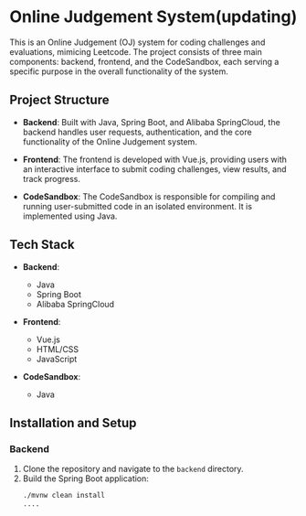 # Online Judgement System(updating)

This is an Online Judgement (OJ) system for coding challenges and evaluations, mimicing Leetcode. The project consists of three main components: backend, frontend, and the CodeSandbox, each serving a specific purpose in the overall functionality of the system.

## Project Structure

- **Backend**: Built with Java, Spring Boot, and Alibaba SpringCloud, the backend handles user requests, authentication, and the core functionality of the Online Judgement system.
  
- **Frontend**: The frontend is developed with Vue.js, providing users with an interactive interface to submit coding challenges, view results, and track progress.

- **CodeSandbox**: The CodeSandbox is responsible for compiling and running user-submitted code in an isolated environment. It is implemented using Java.

## Tech Stack

- **Backend**:
  - Java
  - Spring Boot
  - Alibaba SpringCloud

- **Frontend**:
  - Vue.js
  - HTML/CSS
  - JavaScript

- **CodeSandbox**:
  - Java

## Installation and Setup

### Backend
1. Clone the repository and navigate to the `backend` directory.
2. Build the Spring Boot application:
   ```bash
   ./mvnw clean install
   ....
